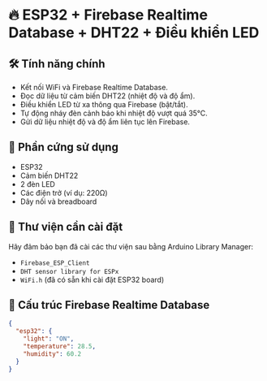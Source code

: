 # 🔥 ESP32 + Firebase Realtime Database + DHT22 + Điều khiển LED

## 🛠️ Tính năng chính

- Kết nối WiFi và Firebase Realtime Database.
- Đọc dữ liệu từ cảm biến DHT22 (nhiệt độ và độ ẩm).
- Điều khiển LED từ xa thông qua Firebase (bật/tắt).
- Tự động nháy đèn cảnh báo khi nhiệt độ vượt quá 35°C.
- Gửi dữ liệu nhiệt độ và độ ẩm liên tục lên Firebase.

## 🧰 Phần cứng sử dụng

- ESP32
- Cảm biến DHT22
- 2 đèn LED
- Các điện trở (ví dụ: 220Ω)
- Dây nối và breadboard

## 🔧 Thư viện cần cài đặt

Hãy đảm bảo bạn đã cài các thư viện sau bằng Arduino Library Manager:

- `Firebase_ESP_Client`
- `DHT sensor library for ESPx`
- `WiFi.h` (đã có sẵn khi cài đặt ESP32 board)

## 📁 Cấu trúc Firebase Realtime Database

```json
{
  "esp32": {
    "light": "ON",
    "temperature": 28.5,
    "humidity": 60.2
  }
}
